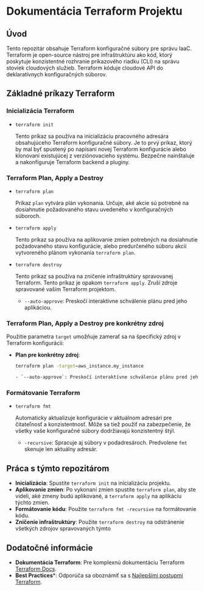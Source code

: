 # Dokumentácia Terraform Projektu

## Úvod

Tento repozitár obsahuje Terraform konfiguračné súbory pre správu IaaC. Terraform je open-source nástroj pre infraštruktúru ako kód, ktorý poskytuje konzistentné rozhranie príkazového riadku (CLI) na správu stoviek cloudových služieb. Terraform kóduje cloudové API do deklaratívnych konfiguračných súborov.

## Základné príkazy Terraform

### Inicializácia Terraform

- `terraform init`

  Tento príkaz sa používa na inicializáciu pracovného adresára obsahujúceho Terraform konfiguračné súbory. Je to prvý príkaz, ktorý by mal byť spustený po napísaní novej Terraform konfigurácie alebo klonovaní existujúcej z verziónovacieho systému. Bezpečne nainštaluje a nakonfiguruje Terraform backend a pluginy.

### Terraform Plan, Apply a Destroy

- `terraform plan`

  Príkaz `plan` vytvára plán vykonania. Určuje, aké akcie sú potrebné na dosiahnutie požadovaného stavu uvedeného v konfiguračných súboroch.

- `terraform apply`

  Tento príkaz sa používa na aplikovanie zmien potrebných na dosiahnutie požadovaného stavu konfigurácie, alebo predurčeného súboru akcií vytvoreného plánom vykonania `terraform plan`.

- `terraform destroy`

  Tento príkaz sa používa na zničenie infraštruktúry spravovanej Terraform. Tento príkaz je opakom `terraform apply`. Zruší zdroje spravované vaším Terraform projektom.


  - `--auto-approve`: Preskočí interaktívne schválenie plánu pred jeho aplikáciou.

### Terraform Plan, Apply a Destroy pre konkrétny zdroj

Použitie parametra `target` umožňuje zamerať sa na špecifický zdroj v Terraform konfigurácii:

- **Plan pre konkrétny zdroj**: 
  ```sh
  terraform plan -target=aws_instance.my_instance

  - `--auto-approve`: Preskočí interaktívne schválenie plánu pred jeho aplikáciou.

### Formátovanie Terraform

- `terraform fmt`

  Automaticky aktualizuje konfigurácie v aktuálnom adresári pre čitateľnosť a konzistentnosť. Môže sa tiež použiť na zabezpečenie, že všetky vaše konfiguračné súbory dodržiavajú konzistentný štýl.

  - `-recursive`: Spracuje aj súbory v podadresároch. Predvolene `fmt` skenuje len aktuálny adresár.

## Práca s týmto repozitárom

- **Inicializácia**: Spustite `terraform init` na inicializáciu projektu.
- **Aplikovanie zmien**: Po vykonaní zmien spustite `terraform plan`, aby ste videli, aké zmeny budú aplikované, a `terraform apply` na aplikáciu týchto zmien.
- **Formátovanie kódu**: Použite `terraform fmt -recursive` na formátovanie kódu.
- **Zničenie infraštruktúry**: Použite `terraform destroy` na odstránenie všetkých zdrojov spravovaných týmto

## Dodatočné informácie

- **Dokumentácia Terraform**: Pre komplexnú dokumentáciu Terraform [Terraform Docs](https://www.terraform.io/docs).
- **Best Practices***: Odporúča sa oboznámiť sa s [Najlepšími postupmi Terraform](https://www.terraform-best-practices.com/).
